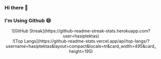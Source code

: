 ### Hi there 👋

### I'm Using Github 😄

<div align=center>![GitHub Streak](https://github-readme-streak-stats.herokuapp.com?user=hasiptektas)</div>
<div align=center>![Top Langs](https://github-readme-stats.vercel.app/api/top-langs/?username=hasiptektas&layout=compact&locale=tr&card_width=495&card_height=195)</div>

<!--
**hasiptektas/hasiptektas** is a ✨ _special_ ✨ repository because its `README.md` (this file) appears on your GitHub profile.

Here are some ideas to get you started:

- 🔭 I’m currently working on ...
- 🌱 I’m currently learning ...
- 👯 I’m looking to collaborate on ...
- 🤔 I’m looking for help with ...
- 💬 Ask me about ...
- 📫 How to reach me: ...
- 😄 Pronouns: ...
- ⚡ Fun fact: ...
-->
